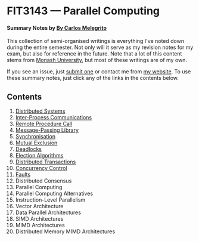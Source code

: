 # FIT3143 — Parallel Computing
#### Summary Notes by [By Carlos Melegrito](http://mlgrto.com)

This collection of semi-organised writings is everything I've noted down during the entire semester. Not only will it serve as my revision notes for my exam, but also for reference in the future. Note that a lot of this content stems from [Monash University](http://www.monash.edu), but most of these writings are of my own.

If you see an issue, just [submit one](https://github.com/cjmlgrto/fit3143-notes/issues/new) or contact me from [my website](http://mlgrto.com/). To use these summary notes, just click any of the links in the contents below.

## Contents

1. [Distributed Systems](https://github.com/cjmlgrto/fit3143-notes/blob/master/notes/01-ds.md)
2. [Inter-Process Communications](https://github.com/cjmlgrto/fit3143-notes/blob/master/notes/02-ipc.md)
3. [Remote Procedure Call](https://github.com/cjmlgrto/fit3143-notes/blob/master/notes/03-rpc.md)
4. [Message-Passing Library](https://github.com/cjmlgrto/fit3143-notes/blob/master/notes/04-mpi.md)
5. [Synchronisation](https://github.com/cjmlgrto/fit3143-notes/blob/master/notes/05-sync.md)
6. [Mutual Exclusion](https://github.com/cjmlgrto/fit3143-notes/blob/master/notes/06-mutex.md)
7. [Deadlocks](https://github.com/cjmlgrto/fit3143-notes/blob/master/notes/07-deadlocks.md)
8. [Election Algorithms](https://github.com/cjmlgrto/fit3143-notes/blob/master/notes/08-election.md)
9. [Distributed Transactions](https://github.com/cjmlgrto/fit3143-notes/blob/master/notes/09-distributed-transactions.md)
10. [Concurrency Control](https://github.com/cjmlgrto/fit3143-notes/blob/master/notes/10-concurrency-control.md)
11. [Faults](https://github.com/cjmlgrto/fit3143-notes/blob/master/notes/11-faults.md)
12. Distributed Consensus
14. Parallel Computing
15. Parallel Computing Alternatives
16. Instruction-Level Parallelism
17. Vector Architecture
18. Data Parallel Architectures
19. SIMD Architectures
20. MIMD Architectures
21. Distributed Memory MIMD Architectures